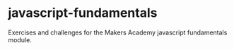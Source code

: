 # javascript-fundamentals
Exercises and challenges for the Makers Academy javascript fundamentals module.
